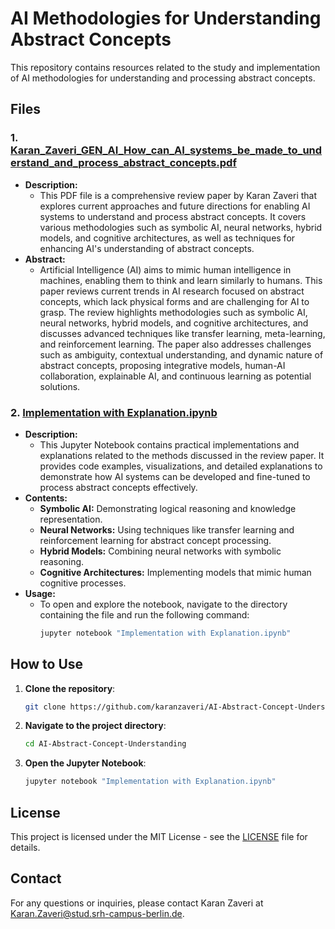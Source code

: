 # AI Methodologies for Understanding Abstract Concepts

This repository contains resources related to the study and implementation of AI methodologies for understanding and processing abstract concepts.

## Files

### 1. [Karan_Zaveri_GEN_AI_How_can_AI_systems_be_made_to_understand_and_process_abstract_concepts.pdf](Karan_Zaveri_GEN_AI_How_can_AI_systems_be_made_to_understand_and_process_abstract_concepts.pdf)
   - **Description:** 
     - This PDF file is a comprehensive review paper by Karan Zaveri that explores current approaches and future directions for enabling AI systems to understand and process abstract concepts. It covers various methodologies such as symbolic AI, neural networks, hybrid models, and cognitive architectures, as well as techniques for enhancing AI's understanding of abstract concepts.
   - **Abstract:**
     - Artificial Intelligence (AI) aims to mimic human intelligence in machines, enabling them to think and learn similarly to humans. This paper reviews current trends in AI research focused on abstract concepts, which lack physical forms and are challenging for AI to grasp. The review highlights methodologies such as symbolic AI, neural networks, hybrid models, and cognitive architectures, and discusses advanced techniques like transfer learning, meta-learning, and reinforcement learning. The paper also addresses challenges such as ambiguity, contextual understanding, and dynamic nature of abstract concepts, proposing integrative models, human-AI collaboration, explainable AI, and continuous learning as potential solutions.

### 2. [Implementation with Explanation.ipynb](Implementation%20with%20Explanation.ipynb)
   - **Description:** 
     - This Jupyter Notebook contains practical implementations and explanations related to the methods discussed in the review paper. It provides code examples, visualizations, and detailed explanations to demonstrate how AI systems can be developed and fine-tuned to process abstract concepts effectively.
   - **Contents:**
     - **Symbolic AI:** Demonstrating logical reasoning and knowledge representation.
     - **Neural Networks:** Using techniques like transfer learning and reinforcement learning for abstract concept processing.
     - **Hybrid Models:** Combining neural networks with symbolic reasoning.
     - **Cognitive Architectures:** Implementing models that mimic human cognitive processes.
   - **Usage:**
     - To open and explore the notebook, navigate to the directory containing the file and run the following command:
       ```sh
       jupyter notebook "Implementation with Explanation.ipynb"
       ```

## How to Use

1. **Clone the repository**:
    ```sh
    git clone https://github.com/karanzaveri/AI-Abstract-Concept-Understanding.git
    ```
2. **Navigate to the project directory**:
    ```sh
    cd AI-Abstract-Concept-Understanding
    ```
3. **Open the Jupyter Notebook**:
    ```sh
    jupyter notebook "Implementation with Explanation.ipynb"
    ```

## License

This project is licensed under the MIT License - see the [LICENSE](LICENSE) file for details.

## Contact

For any questions or inquiries, please contact Karan Zaveri at Karan.Zaveri@stud.srh-campus-berlin.de.
